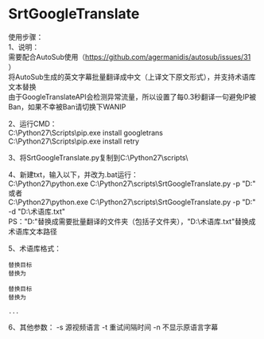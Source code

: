 # SrtGoogleTranslate

使用步骤：  
1、说明：  
	需要配合AutoSub使用（https://github.com/agermanidis/autosub/issues/31 ）  
	将AutoSub生成的英文字幕批量翻译成中文（上译文下原文形式），并支持术语库文本替换  
	由于GoogleTranslateAPI会检测异常流量，所以设置了每0.3秒翻译一句避免IP被Ban，如果不幸被Ban请切换下WANIP  
  
2、运行CMD：  
	C:\Python27\Scripts\pip.exe install googletrans  
	C:\Python27\Scripts\pip.exe install retry  
  	
3、将SrtGoogleTranslate.py复制到C:\Python27\scripts\  
  
4、新建txt，输入以下，并改为.bat运行：  
	C:\Python27\python.exe C:\Python27\scripts\SrtGoogleTranslate.py -p "D:\"  
	或者  
	C:\Python27\python.exe C:\Python27\scripts\SrtGoogleTranslate.py -p "D:\" -d "D:\术语库.txt"  
	PS："D:\"替换成需要批量翻译的文件夹（包括子文件夹），"D:\术语库.txt"替换成术语库文本路径  
	  
5、术语库格式：  

	替换目标  
	替换为  
	  
	替换目标  
	替换为  
	  
	...	  

6、其他参数：
	-s 源视频语言
	-t 重试间隔时间
	-n 不显示原语言字幕